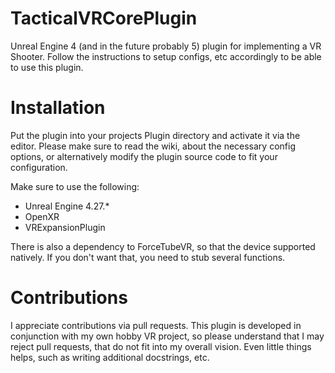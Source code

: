 # TacticalVRCorePlugin
Unreal Engine 4 (and in the future probably 5) plugin for implementing a VR Shooter. Follow the instructions to setup configs, etc accordingly to be able to use this plugin.

# Installation
Put the plugin into your projects Plugin directory and activate it via the editor. Please make sure to read the wiki, about the necessary config options, or alternatively modify the plugin source code to fit your configuration.

Make sure to use the following:
- Unreal Engine 4.27.*
- OpenXR
- VRExpansionPlugin

There is also a dependency to ForceTubeVR, so that the device supported natively. If you don't want that, you need to stub several functions.

# Contributions
I appreciate contributions via pull requests. This plugin is developed in conjunction with my own hobby VR project, so please understand that I may reject pull requests, that do not fit into my overall vision. Even little things helps, such as writing additional docstrings, etc.

